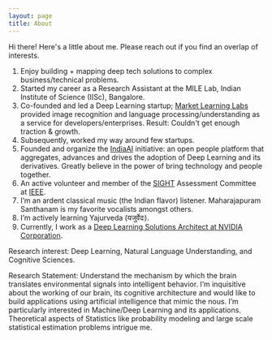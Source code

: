 ```yaml
---
layout: page
title: About
---
```


<p class="message">
  Hi there! Here's a little about me. Please reach out if you find an overlap of interests.
</p>

1. Enjoy building + mapping deep tech solutions to complex business/technical problems. 
2. Started my career as a Research Assistant at the MILE Lab, Indian Institute of Science (IISc), Bangalore.
3. Co-founded and led a Deep Learning startup; [Market Learning Labs](http://marketlearning.io/) provided image recognition and language processing/understanding as a service for developers/enterprises. Result: Couldn't get enough traction & growth.
4. Subsequently, worked my way around few startups.
5. Founded and organize the [IndiaAI](https://indiaai.github.io/) initiative: an open people platform that aggregates, advances and drives the adoption of Deep Learning and its derivatives. Greatly believe in the power of bring technology and people together.
6. An active volunteer and member of the [SIGHT](http://www.ieee.org/special_interest_group_on_humanitarian_technology.html) Assessment Committee at [IEEE](http://www.ieee.org/index.html).
7. I’m an ardent classical music (the Indian flavor) listener. Maharajapuram Santhanam is my favorite vocalists amongst others.  
8. I’m actively learning Yajurveda (यजुर्वेदः).
9. Currently, I work as a [Deep Learning Solutions Architect at NVIDIA Corporation](http://www.nvidia.com/object/deep-learning.html).

Research interest: Deep Learning, Natural Language Understanding, and Cognitive Sciences.

Research Statement: Understand the mechanism by which the brain translates environmental signals into intelligent behavior. I’m inquisitive about the working of our brain, its cognitive architecture and would like to build applications using artificial intelligence that mimic the nous. I’m particularly interested in Machine/Deep Learning and its applications. Theoretical aspects of Statistics like probability modeling and large scale statistical estimation problems intrigue me.

<!-- <div align="center">
<a href="http://india.ai/"><img src="/public/images/indiaai.png" width="300"></a>
<a href="http://marketlearning.io/"><img src="/public/images/marketlearning.png" width="400"></a> 
<a href="http://www.nvidia.in/page/home.html"><img src="http://www.vortez.net/index.php?ct=articles&action=file&id=15716" width="200"></a>
</div> -->
<!-- ## About BlackDoc Theme

Some relevant information about this project:

* Built for [Jekyll](http://jekyllrb.com)
* Theme based on [Poole](http://getpoole.com), the Jekyll butler, and the [Hyde](http://hyde.getpoole.com) theme
* Ideal for sites requiring master-detail layout such as documentation, cheatsheets, lyrics, notes, etc.
* Need a beautiful color scheme for black background? Then you will love BlackDoc theme.
 -->
<!-- Once an entrepreneur, always an entrepreneur. Greatly believe in the power of bring technology and people together. -->
<!-- * Led Technology and Operations for [Synapse Inc](http://synapse.ly/) - a consumer utility products startup.  -->